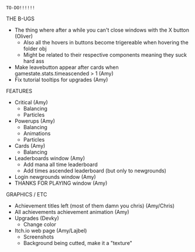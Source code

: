 <!-- ================ -->
	TO-DO!!!!!!
<!-- ================ -->

THE B-UGS
- The thing where after a while you can't close windows with the X button (Oliver)
	* Also all the hovers in buttons become trigereable when hovering the folder obj
	* Might be related to their respective components meaning they suck hard ass
- Make leavebutton appear after cards when gamestate.stats.timeascended > 1 (Amy)
- Fix tutorial tooltips for upgrades (Amy)

FEATURES
- Critical (Amy)
	* Balancing
	* Particles
- Powerups (Amy)
	* Balancing
	* Animations
	* Particles
- Cards (Amy)
	* Balancing
- Leaderboards window (Amy)
	* Add mana all time leaderboard
	* Add times ascended leaderboard (but only to newgrounds)
- Login newgrounds window (Amy)
- THANKS FOR PLAYING window (Amy)

GRAPHICS / ETC
- Achievement titles left (most of them damn you chris) (Amy/Chris)
- All achievements achievement animation (Amy)
- Upgrades (Devky)
	* Change color
- Itch.io web page (Amy/Lajbel)
	* Screenshots
	* Background being cutted, make it a "texture"